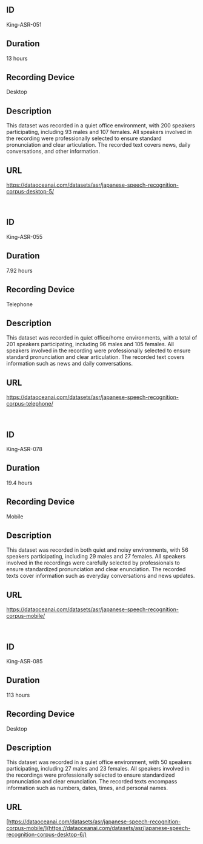## ID
King-ASR-051
## Duration
13 hours
## Recording Device
Desktop
## Description
This dataset was recorded in a quiet office environment, with 200 speakers participating, including 93 males and 107 females. All speakers involved in the recording were professionally selected to ensure standard pronunciation and clear articulation. The recorded text covers news, daily conversations, and other information.
## URL
https://dataoceanai.com/datasets/asr/japanese-speech-recognition-corpus-desktop-5/

<br>

## ID
King-ASR-055
## Duration
7.92 hours
## Recording Device
Telephone
## Description
This dataset was recorded in quiet office/home environments, with a total of 201 speakers participating, including 96 males and 105 females. All speakers involved in the recording were professionally selected to ensure standard pronunciation and clear articulation. The recorded text covers information such as news and daily conversations.
## URL
https://dataoceanai.com/datasets/asr/japanese-speech-recognition-corpus-telephone/

<br>

## ID
King-ASR-078
## Duration
19.4 hours
## Recording Device
Mobile
## Description
This dataset was recorded in both quiet and noisy environments, with 56 speakers participating, including 29 males and 27 females. All speakers involved in the recordings were carefully selected by professionals to ensure standardized pronunciation and clear enunciation. The recorded texts cover information such as everyday conversations and news updates.
## URL
https://dataoceanai.com/datasets/asr/japanese-speech-recognition-corpus-mobile/

<br>

## ID
King-ASR-085
## Duration
113 hours
## Recording Device
Desktop
## Description
This dataset was recorded in a quiet office environment, with 50 speakers participating, including 27 males and 23 females. All speakers involved in the recordings were professionally selected to ensure standardized pronunciation and clear enunciation. The recorded texts encompass information such as numbers, dates, times, and personal names.
## URL
[https://dataoceanai.com/datasets/asr/japanese-speech-recognition-corpus-mobile/](https://dataoceanai.com/datasets/asr/japanese-speech-recognition-corpus-desktop-6/)
